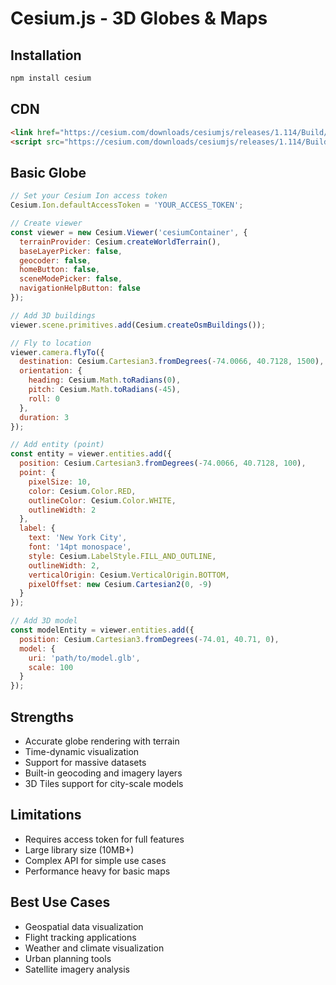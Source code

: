 # Cesium.js - 3D Globes & Maps

## Installation
```bash
npm install cesium
```

## CDN
```html
<link href="https://cesium.com/downloads/cesiumjs/releases/1.114/Build/Cesium/Widgets/widgets.css" rel="stylesheet">
<script src="https://cesium.com/downloads/cesiumjs/releases/1.114/Build/Cesium/Cesium.js"></script>
```

## Basic Globe
```javascript
// Set your Cesium Ion access token
Cesium.Ion.defaultAccessToken = 'YOUR_ACCESS_TOKEN';

// Create viewer
const viewer = new Cesium.Viewer('cesiumContainer', {
  terrainProvider: Cesium.createWorldTerrain(),
  baseLayerPicker: false,
  geocoder: false,
  homeButton: false,
  sceneModePicker: false,
  navigationHelpButton: false
});

// Add 3D buildings
viewer.scene.primitives.add(Cesium.createOsmBuildings());

// Fly to location
viewer.camera.flyTo({
  destination: Cesium.Cartesian3.fromDegrees(-74.0066, 40.7128, 1500),
  orientation: {
    heading: Cesium.Math.toRadians(0),
    pitch: Cesium.Math.toRadians(-45),
    roll: 0
  },
  duration: 3
});

// Add entity (point)
const entity = viewer.entities.add({
  position: Cesium.Cartesian3.fromDegrees(-74.0066, 40.7128, 100),
  point: {
    pixelSize: 10,
    color: Cesium.Color.RED,
    outlineColor: Cesium.Color.WHITE,
    outlineWidth: 2
  },
  label: {
    text: 'New York City',
    font: '14pt monospace',
    style: Cesium.LabelStyle.FILL_AND_OUTLINE,
    outlineWidth: 2,
    verticalOrigin: Cesium.VerticalOrigin.BOTTOM,
    pixelOffset: new Cesium.Cartesian2(0, -9)
  }
});

// Add 3D model
const modelEntity = viewer.entities.add({
  position: Cesium.Cartesian3.fromDegrees(-74.01, 40.71, 0),
  model: {
    uri: 'path/to/model.glb',
    scale: 100
  }
});
```

## Strengths
- Accurate globe rendering with terrain
- Time-dynamic visualization
- Support for massive datasets
- Built-in geocoding and imagery layers
- 3D Tiles support for city-scale models

## Limitations
- Requires access token for full features
- Large library size (10MB+)
- Complex API for simple use cases
- Performance heavy for basic maps

## Best Use Cases
- Geospatial data visualization
- Flight tracking applications
- Weather and climate visualization
- Urban planning tools
- Satellite imagery analysis